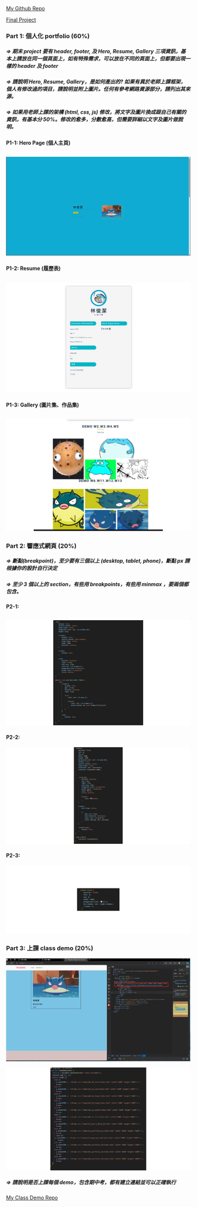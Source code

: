 [My Github Repo](https://github.com/htchung/1121-web-id)

[Final Project](https://1121-web-id.vercel.app/)

### Part 1: 個人化 portfolio (60%)

##### => 期末 project 要有 header, footer, 及 Hero, Resume, Gallery 三項資訊，基本上請放在同一個頁面上，如有特殊需求，可以放在不同的頁面上，但都要出現一樣的 header 及 footer

##### => 請說明 Hero, Resume, Gallery，是如何產出的? 如果有異於老師上課框架，個人有修改過的項目，請說明並附上圖片。任何有參考網路資源部分，請列出其來源。

##### => 如果用老師上課的架構 (html, css, js) 修改，將文字及圖片換成跟自己有關的資訊，有基本分 50%。修改的愈多，分數愈高，但需要詳細以文字及圖片做說明。

#### P1-1: Hero Page (個人主頁)
![](p1-1.png)
---

#### P1-2: Resume (履歷表)
![](p1-2.png)
---

#### P1-3: Gallery (圖片集、作品集)
![](p1-3.png)
---

### Part 2: 響應式網頁 (20%)

##### => 斷點(breakpoint)，至少要有三個以上 (desktop, tablet, phone)，斷點 px 請根據你的設計自行決定

##### => 至少 3 個以上的 section，有些用 breakpoints，有些用 minmax ，要兩個都包含。

#### P2-1:
![](p2-1.png)
---

#### P2-2:
![](p2-2.png)

#### P2-3:
![](p2-3.png)
### Part 3: 上課 class demo (20%)
![](p3-1.png)

![](p3-2.png)

##### => 請說明是否上課每個 demo，包含期中考，都有建立連結並可以正確執行

[My Class Demo Repo](https://1121-web-id.vercel.app/demo/megamenu.html)
